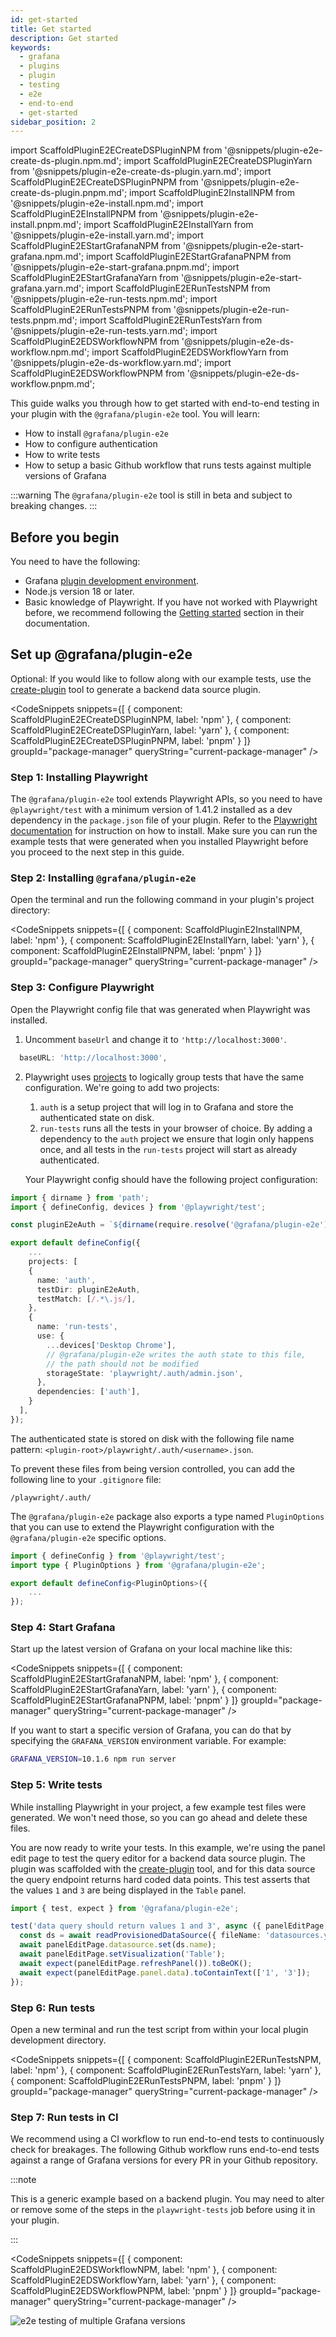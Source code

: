 ```yaml
---
id: get-started
title: Get started
description: Get started
keywords:
  - grafana
  - plugins
  - plugin
  - testing
  - e2e
  - end-to-end
  - get-started
sidebar_position: 2
---
```


import ScaffoldPluginE2ECreateDSPluginNPM from '@snippets/plugin-e2e-create-ds-plugin.npm.md';
import ScaffoldPluginE2ECreateDSPluginYarn from '@snippets/plugin-e2e-create-ds-plugin.yarn.md';
import ScaffoldPluginE2ECreateDSPluginPNPM from '@snippets/plugin-e2e-create-ds-plugin.pnpm.md';
import ScaffoldPluginE2InstallNPM from '@snippets/plugin-e2e-install.npm.md';
import ScaffoldPluginE2EInstallPNPM from '@snippets/plugin-e2e-install.pnpm.md';
import ScaffoldPluginE2EInstallYarn from '@snippets/plugin-e2e-install.yarn.md';
import ScaffoldPluginE2EStartGrafanaNPM from '@snippets/plugin-e2e-start-grafana.npm.md';
import ScaffoldPluginE2EStartGrafanaPNPM from '@snippets/plugin-e2e-start-grafana.pnpm.md';
import ScaffoldPluginE2EStartGrafanaYarn from '@snippets/plugin-e2e-start-grafana.yarn.md';
import ScaffoldPluginE2ERunTestsNPM from '@snippets/plugin-e2e-run-tests.npm.md';
import ScaffoldPluginE2ERunTestsPNPM from '@snippets/plugin-e2e-run-tests.pnpm.md';
import ScaffoldPluginE2ERunTestsYarn from '@snippets/plugin-e2e-run-tests.yarn.md';
import ScaffoldPluginE2EDSWorkflowNPM from '@snippets/plugin-e2e-ds-workflow.npm.md';
import ScaffoldPluginE2EDSWorkflowYarn from '@snippets/plugin-e2e-ds-workflow.yarn.md';
import ScaffoldPluginE2EDSWorkflowPNPM from '@snippets/plugin-e2e-ds-workflow.pnpm.md';

This guide walks you through how to get started with end-to-end testing in your plugin with the `@grafana/plugin-e2e` tool. You will learn:

- How to install `@grafana/plugin-e2e`
- How to configure authentication
- How to write tests
- How to setup a basic Github workflow that runs tests against multiple versions of Grafana

:::warning
The `@grafana/plugin-e2e` tool is still in beta and subject to breaking changes.
:::

## Before you begin

You need to have the following:

- Grafana [plugin development environment](https://grafana.com/developers/plugin-tools/get-started/set-up-development-environment).
- Node.js version 18 or later.
- Basic knowledge of Playwright. If you have not worked with Playwright before, we recommend following the [Getting started](https://playwright.dev/docs/intro) section in their documentation.

## Set up @grafana/plugin-e2e

Optional: If you would like to follow along with our example tests, use the [create-plugin](../get-started/get-started.mdx) tool to generate a backend data source plugin.

<CodeSnippets
snippets={[
{ component: ScaffoldPluginE2ECreateDSPluginNPM, label: 'npm' },
{ component: ScaffoldPluginE2ECreateDSPluginYarn, label: 'yarn' },
{ component: ScaffoldPluginE2ECreateDSPluginPNPM, label: 'pnpm' }
]}
groupId="package-manager"
queryString="current-package-manager"
/>

### Step 1: Installing Playwright

The `@grafana/plugin-e2e` tool extends Playwright APIs, so you need to have `@playwright/test` with a minimum version of 1.41.2 installed as a dev dependency in the `package.json` file of your plugin. Refer to the [Playwright documentation](https://playwright.dev/docs/intro#installing-playwright) for instruction on how to install. Make sure you can run the example tests that were generated when you installed Playwright before you proceed to the next step in this guide.

### Step 2: Installing `@grafana/plugin-e2e`

Open the terminal and run the following command in your plugin's project directory:

<CodeSnippets
snippets={[
{ component: ScaffoldPluginE2InstallNPM, label: 'npm' },
{ component: ScaffoldPluginE2EInstallYarn, label: 'yarn' },
{ component: ScaffoldPluginE2EInstallPNPM, label: 'pnpm' }
]}
groupId="package-manager"
queryString="current-package-manager"
/>

### Step 3: Configure Playwright

Open the Playwright config file that was generated when Playwright was installed.

1. Uncomment `baseUrl` and change it to `'http://localhost:3000'`.

```ts title="playwright.config.ts"
  baseURL: 'http://localhost:3000',
```

2. Playwright uses [projects](https://playwright.dev/docs/test-projects) to logically group tests that have the same configuration. We're going to add two projects:

   1. `auth` is a setup project that will log in to Grafana and store the authenticated state on disk.
   2. `run-tests` runs all the tests in your browser of choice. By adding a dependency to the `auth` project we ensure that login only happens once, and all tests in the `run-tests` project will start as already authenticated.

   Your Playwright config should have the following project configuration:

```ts title="playwright.config.ts"
import { dirname } from 'path';
import { defineConfig, devices } from '@playwright/test';

const pluginE2eAuth = `${dirname(require.resolve('@grafana/plugin-e2e'))}/auth`;

export default defineConfig({
    ...
    projects: [
    {
      name: 'auth',
      testDir: pluginE2eAuth,
      testMatch: [/.*\.js/],
    },
    {
      name: 'run-tests',
      use: {
        ...devices['Desktop Chrome'],
        // @grafana/plugin-e2e writes the auth state to this file,
        // the path should not be modified
        storageState: 'playwright/.auth/admin.json',
      },
      dependencies: ['auth'],
    }
  ],
});
```

The authenticated state is stored on disk with the following file name pattern: `<plugin-root>/playwright/.auth/<username>.json`.

To prevent these files from being version controlled, you can add the following line to your `.gitignore` file:

```shell title=".gitignore"
/playwright/.auth/
```

The `@grafana/plugin-e2e` package also exports a type named `PluginOptions` that you can use to extend the Playwright configuration with the `@grafana/plugin-e2e` specific options.

```ts title="playwright.config.ts"
import { defineConfig } from '@playwright/test';
import type { PluginOptions } from '@grafana/plugin-e2e';

export default defineConfig<PluginOptions>({
    ...
});
```

### Step 4: Start Grafana

Start up the latest version of Grafana on your local machine like this:

<CodeSnippets
snippets={[
{ component: ScaffoldPluginE2EStartGrafanaNPM, label: 'npm' },
{ component: ScaffoldPluginE2EStartGrafanaYarn, label: 'yarn' },
{ component: ScaffoldPluginE2EStartGrafanaPNPM, label: 'pnpm' }
]}
groupId="package-manager"
queryString="current-package-manager"
/>

If you want to start a specific version of Grafana, you can do that by specifying the `GRAFANA_VERSION` environment variable. For example:

```bash
GRAFANA_VERSION=10.1.6 npm run server
```

### Step 5: Write tests

While installing Playwright in your project, a few example test files were generated. We won't need those, so you can go ahead and delete these files.

You are now ready to write your tests. In this example, we're using the panel edit page to test the query editor for a backend data source plugin. The plugin was scaffolded with the [create-plugin](../get-started/get-started.mdx) tool, and for this data source the query endpoint returns hard coded data points. This test asserts that the values `1` and `3` are being displayed in the `Table` panel.

```ts title="queryEditor.spec.ts"
import { test, expect } from '@grafana/plugin-e2e';

test('data query should return values 1 and 3', async ({ panelEditPage, readProvisionedDataSource }) => {
  const ds = await readProvisionedDataSource({ fileName: 'datasources.yml' });
  await panelEditPage.datasource.set(ds.name);
  await panelEditPage.setVisualization('Table');
  await expect(panelEditPage.refreshPanel()).toBeOK();
  await expect(panelEditPage.panel.data).toContainText(['1', '3']);
});
```

### Step 6: Run tests

Open a new terminal and run the test script from within your local plugin development directory.

<CodeSnippets
snippets={[
{ component: ScaffoldPluginE2ERunTestsNPM, label: 'npm' },
{ component: ScaffoldPluginE2ERunTestsYarn, label: 'yarn' },
{ component: ScaffoldPluginE2ERunTestsPNPM, label: 'pnpm' }
]}
groupId="package-manager"
queryString="current-package-manager"
/>

### Step 7: Run tests in CI

We recommend using a CI workflow to run end-to-end tests to continuously check for breakages. The following Github workflow runs end-to-end tests against a range of Grafana versions for every PR in your Github repository.

:::note

This is a generic example based on a backend plugin. You may need to alter or remove some of the steps in the `playwright-tests` job before using it in your plugin.

:::

<CodeSnippets
snippets={[
{ component: ScaffoldPluginE2EDSWorkflowNPM, label: 'npm' },
{ component: ScaffoldPluginE2EDSWorkflowYarn, label: 'yarn' },
{ component: ScaffoldPluginE2EDSWorkflowPNPM, label: 'pnpm' }
]}
groupId="package-manager"
queryString="current-package-manager"
/>

![e2e testing of multiple Grafana versions](/img/e2e-version-plugin-dependency.png)
